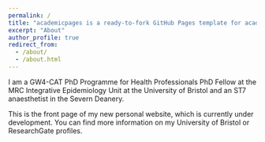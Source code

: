 ```yaml
---
permalink: /
title: "academicpages is a ready-to-fork GitHub Pages template for academic personal websites"
excerpt: "About"
author_profile: true
redirect_from: 
  - /about/
  - /about.html
---
```


I am a GW4-CAT PhD Programme for Health Professionals PhD Fellow at the MRC Integrative Epidemiology Unit at the University of Bristol and an ST7 anaesthetist in the Severn Deanery.

This is the front page of my new personal website, which is currently under development. You can find more information on my University of Bristol or ResearchGate profiles.
